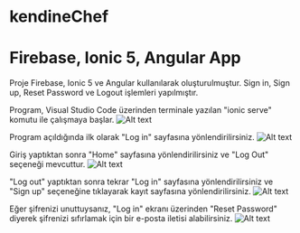 # kendineChef
# Firebase, Ionic 5, Angular App
Proje Firebase, Ionic 5 ve Angular kullanılarak oluşturulmuştur. Sign in, Sign up, Reset Password ve Logout işlemleri yapılmıştır.

Program, Visual Studio Code üzerinden terminale yazılan "ionic serve" komutu ile çalışmaya başlar.
![Alt text](https://i.imgur.com/dBTx0CF.png)

Program açıldığında ilk olarak "Log in" sayfasına yönlendirilirsiniz.
![Alt text](https://i.imgur.com/j68Dg7v.png)

Giriş yaptıktan sonra "Home" sayfasına yönlendirilirsiniz ve "Log Out" seçeneği mevcuttur.
![Alt text](https://i.imgur.com/j68Dg7v.png)

"Log out" yaptıktan sonra tekrar "Log in" sayfasına yönlendirilirsiniz ve "Sign up" seçeneğine tıklayarak kayıt sayfasına yönlendirilirsiniz.
![Alt text](https://i.imgur.com/MxdHmrT.png)

Eğer şifrenizi unuttuysanız, "Log in" ekranı üzerinden "Reset Password" diyerek şifrenizi sıfırlamak için bir e-posta iletisi alabilirsiniz.
![Alt text](https://i.imgur.com/8dC9XGS.png)
